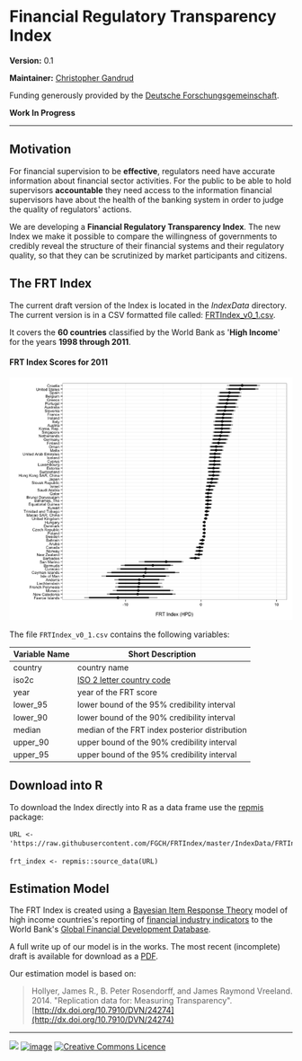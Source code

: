 Financial Regulatory Transparency Index
========

**Version:** 0.1

**Maintainer:** [Christopher Gandrud](http://christophergandrud.blogspot.de/p/biocontact.html)

Funding generously provided by the [Deutsche Forschungsgemeinschaft](http://www.dfg.de/en/).

**Work In Progress**

---

## Motivation

For financial supervision to be **effective**, regulators need have accurate information about financial sector activities. For the public to be able to hold supervisors **accountable** they need access to the information financial supervisors have about the health of the banking system in order to judge the quality of regulators' actions. 

We are developing a **Financial Regulatory Transparency Index**. The new Index we make it possible to compare the willingness of governments to credibly reveal the structure of their financial systems and their regulatory quality, so that they can be scrutinized by market participants and citizens.

## The FRT Index

The current draft version of the Index is located in the *IndexData* directory. The current version is in a CSV formatted file called: [FRTIndex_v0_1.csv](https://raw.githubusercontent.com/FGCH/FRTIndex/master/IndexData/FRTIndex_v0_1.csv).

It covers the **60 countries** classified by the World Bank as '**High Income**' for the years **1998 through 2011**.

#### FRT Index Scores for 2011

![FRT_2011](FRT_2011.png)

The file `FRTIndex_v0_1.csv` contains the following variables:

| Variable Name | Short Description                              |
| ------------- | ---------------------------------------------- |
| country       | country name                                   |
| iso2c         | [ISO 2 letter country code](http://en.wikipedia.org/wiki/ISO_3166-1_alpha-2) |
| year          | year of the FRT score                          |
| lower_95        | lower bound of the 95% credibility interval    |
| lower_90        | lower bound of the 90% credibility interval    |
| median        | median of the FRT index posterior distribution |
| upper_90      | upper bound of the 90% credibility interval    |
| upper_95      | upper bound of the 95% credibility interval    |

## Download into R

To download the Index directly into R as a data frame use the [repmis](http://cran.r-project.org/web/packages/repmis/index.html) package:

```{S}
URL <- 'https://raw.githubusercontent.com/FGCH/FRTIndex/master/IndexData/FRTIndex_v0_1.csv'

frt_index <- repmis::source_data(URL)
```

## Estimation Model

The FRT Index is created using a [Bayesian Item Response Theory](http://en.wikipedia.org/wiki/Item_response_theory) model of high income countries's reporting of [financial industry indicators](https://github.com/FGCH/FRTIndex/blob/master/source/IndicatorDescript/IncludedIndicators.csv) to the World Bank's [Global Financial Development Database](http://data.worldbank.org/data-catalog/global-financial-development).

A full write up of our model is in the works. The most recent (incomplete) draft is available for download as a [PDF](https://github.com/FGCH/FRTIndex/blob/master/paper/FRTIndexPaper.pdf?raw=true).

Our estimation model is based on:

> Hollyer, James R., B. Peter Rosendorff, and James Raymond Vreeland. 2014. "Replication data for: Measuring Transparency". 
[http://dx.doi.org/10.7910/DVN/24274](http://dx.doi.org/10.7910/DVN/24274)

---

<a href="http://www.dfg.de/en/"><img src="http://fgch.github.io/amc-site/images/dfg.png"/></a> <a href="http://nadrosia.tumblr.com/post/53520500877/made-in-berlin-badge-update"><img alt="image" src="http://media.tumblr.com/023c285c14ef01953d3b67ffe789004d/tumblr_inline_mor1uu2OOZ1qz4rgp.png" height = "50"></a> <a rel="license" href="http://creativecommons.org/licenses/by-sa/4.0/"><img alt="Creative Commons Licence" style="border-width:0" src="http://i.creativecommons.org/l/by-sa/4.0/88x31.png" height = "40" /></a>
